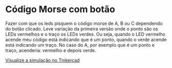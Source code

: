 # Código Morse com botão
Fazer com que os leds pisquem o código morse de A, B ou C dependendo do botão clicado. Leve variação da primeira versão onde o ponto são os LEDs vermelhos e o traço os LEDs verdes. Ou seja, quando o LED vermelho acende meu código está indicando que é um ponto, quando o verde acende está indicando um traço. No caso do A, por exemplo que é um ponto e traço, acenderia: vermelho e depois verde.


[Visualize a simulação no Tinkercad](https://www.tinkercad.com/things/dqjd4GazOIK?sharecode=RDX8DqvSqDZmAkeubUfueQGc5Cr3c_4f1LjKd7WUSZw)